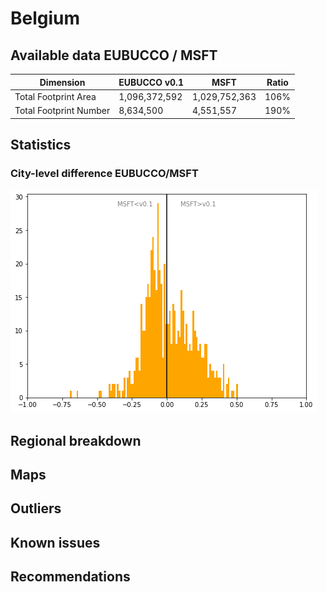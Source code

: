 
# Belgium
## Available data EUBUCCO / MSFT

| Dimension    | EUBUCCO v0.1 | MSFT | Ratio |
| -------- | ------- | ------- | ------- |
|Total Footprint Area|1,096,372,592|1,029,752,363|106%|
|Total Footprint Number|8,634,500|4,551,557|190%|


## Statistics

### City-level difference EUBUCCO/MSFT 
 ![City-level difference EUBUCCO/MSFT](../imgs/city_diff/belgium_city_diff.png)

## Regional breakdown
## Maps
## Outliers
## Known issues
## Recommendations
